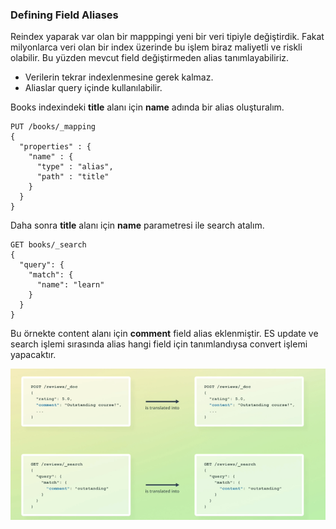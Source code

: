 ### Defining Field Aliases

Reindex yaparak var olan bir mapppingi yeni bir veri tipiyle değiştirdik. Fakat milyonlarca
veri olan bir index üzerinde bu işlem biraz maliyetli ve riskli olabilir.
Bu yüzden mevcut field değiştirmeden alias tanımlayabiliriz.
- Verilerin tekrar indexlenmesine gerek kalmaz.
- Aliaslar query içinde kullanılabilir.

Books indexindeki **title** alanı için **name** adında bir alias oluşturalım.
```
PUT /books/_mapping
{
  "properties" : {
    "name" : {
      "type" : "alias",
      "path" : "title"
    }
  }
}
```

Daha sonra **title** alanı için **name** parametresi ile search atalım.

```
GET books/_search
{
  "query": {
    "match": {
      "name": "learn"
    }
  }
}
```

Bu örnekte content alanı için **comment** field alias eklenmiştir. ES update ve
search işlemi sırasında alias hangi field için tanımlandıysa convert işlemi yapacaktır.

![img.png](..%2Fimages%2Fimg.png)